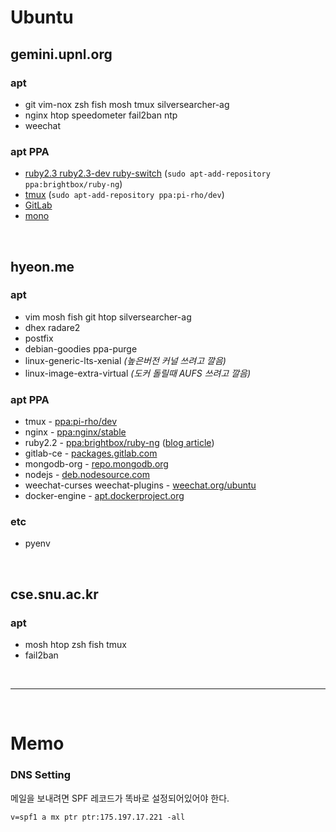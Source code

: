 Ubuntu
========

gemini.upnl.org
--------
### apt
- git vim-nox zsh fish mosh tmux silversearcher-ag
- nginx htop speedometer fail2ban ntp
- weechat

### apt PPA
- [ruby2.3 ruby2.3-dev ruby-switch](https://www.brightbox.com/docs/ruby/ubuntu/) (`sudo apt-add-repository ppa:brightbox/ruby-ng`)
- [tmux](https://launchpad.net/~pi-rho/+archive/ubuntu/dev) (`sudo apt-add-repository ppa:pi-rho/dev`)
- [GitLab](https://about.gitlab.com/downloads/#ubuntu1404)
- [mono](http://www.mono-project.com/docs/getting-started/install/linux/)

<br>

hyeon.me
--------
### apt
- vim mosh fish git htop silversearcher-ag
- dhex radare2
- postfix
- debian-goodies ppa-purge
- linux-generic-lts-xenial *(높은버전 커널 쓰려고 깔음)*
- linux-image-extra-virtual *(도커 돌릴때 AUFS 쓰려고 깔음)*

### apt PPA
- tmux                           - [ppa:pi-rho/dev](https://launchpad.net/~pi-rho/+archive/ubuntu/dev)
- nginx                          - [ppa:nginx/stable](https://launchpad.net/~nginx/+archive/ubuntu/stable)
- ruby2.2                        - [ppa:brightbox/ruby-ng](https://launchpad.net/~brightbox/+archive/ubuntu/ruby-ng) ([blog article](https://www.brightbox.com/blog/2016/01/06/ruby-2-3-ubuntu-packages/))
- gitlab-ce                      - [packages.gitlab.com](https://about.gitlab.com/downloads/#ubuntu1404)
- mongodb-org                    - [repo.mongodb.org](https://docs.mongodb.com/master/tutorial/install-mongodb-on-ubuntu/)
- nodejs                         - [deb.nodesource.com](https://nodejs.org/en/download/package-manager/#debian-and-ubuntu-based-linux-distributions)
- weechat-curses weechat-plugins - [weechat.org/ubuntu](https://weechat.org/download/debian/#instructions)
- docker-engine                  - [apt.dockerproject.org](https://docs.docker.com/engine/installation/linux/ubuntulinux/#/update-your-apt-sources)

### etc
- pyenv

<br>

cse.snu.ac.kr
--------
### apt
- mosh htop zsh fish tmux
- fail2ban



<br>

--------

<br>



Memo
========
### DNS Setting
메일을 보내려면 SPF 레코드가 똑바로 설정되어있어야 한다.

    v=spf1 a mx ptr ptr:175.197.17.221 -all
